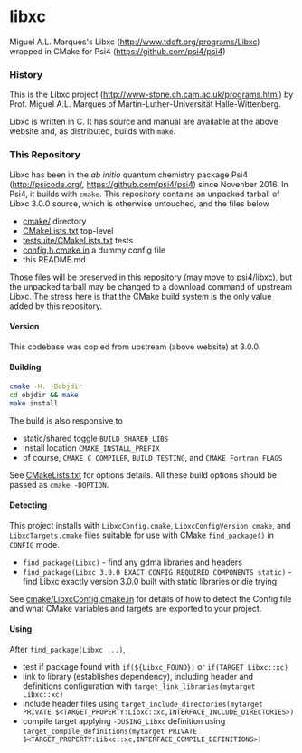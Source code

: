 # libxc

Miguel A.L. Marques's Libxc (http://www.tddft.org/programs/Libxc) wrapped in CMake for Psi4 (https://github.com/psi4/psi4)

### History

This is the Libxc project (http://www-stone.ch.cam.ac.uk/programs.html) by
Prof. Miguel A.L. Marques of Martin-Luther-Universität Halle-Wittenberg.

Libxc is written in C. It has source and manual are available at the above
website and, as distributed, builds with `make`.

### This Repository

Libxc has been in the *ab initio* quantum chemistry package Psi4
(http://psicode.org/, https://github.com/psi4/psi4) since Novenber 2016. In Psi4,
it builds with `cmake`. This repository contains an unpacked tarball of Libxc 3.0.0
source, which is otherwise untouched, and the files below
<!--and has an interface to C++ and Psi4 internals designed
by @andysim. Manual for GDMA+Psi4 at http://psicode.org/psi4manual/master/gdma.html.
This repository is GDMA wrapped up nicely in CMake.-->

* [cmake/](cmake) directory
* [CMakeLists.txt](CMakeLists.txt) top-level
* [testsuite/CMakeLists.txt](testsuite/CMakeLists.txt) tests
* [config.h.cmake.in](config.h.cmake.in) a dummy config file
* this README.md

Those files will be preserved in this repository (may move to psi4/libxc), but the
unpacked tarball may be changed to a download command of upstream Libxc. The stress
here is that the CMake build system is the only value added by this repository.

#### Version

This codebase was copied from upstream (above website) at 3.0.0.

#### Building

```bash
cmake -H. -Bobjdir
cd objdir && make
make install
```

The build is also responsive to

* static/shared toggle `BUILD_SHARED_LIBS`
* install location `CMAKE_INSTALL_PREFIX`
* of course, `CMAKE_C_COMPILER`, `BUILD_TESTING`, and `CMAKE_Fortran_FLAGS`

See [CMakeLists.txt](CMakeLists.txt) for options details. All these build options should be passed as `cmake -DOPTION`.

#### Detecting

This project installs with `LibxcConfig.cmake`, `LibxcConfigVersion.cmake`, and `LibxcTargets.cmake` files suitable for use with CMake [`find_package()`](https://cmake.org/cmake/help/v3.2/command/find_package.html) in `CONFIG` mode.

* `find_package(Libxc)` - find any gdma libraries and headers
* `find_package(Libxc 3.0.0 EXACT CONFIG REQUIRED COMPONENTS static)` - find Libxc exactly version 3.0.0 built with static libraries or die trying

See [cmake/LibxcConfig.cmake.in](cmake/LibxcConfig.cmake.in) for details of how to detect the Config file and what CMake variables and targets are exported to your project.

#### Using

After `find_package(Libxc ...)`,

* test if package found with `if(${Libxc_FOUND})` or `if(TARGET Libxc::xc)`
* link to library (establishes dependency), including header and definitions configuration with `target_link_libraries(mytarget Libxc::xc)`
* include header files using `target_include_directories(mytarget PRIVATE $<TARGET_PROPERTY:Libxc::xc,INTERFACE_INCLUDE_DIRECTORIES>)`
* compile target applying `-DUSING_Libxc` definition using `target_compile_definitions(mytarget PRIVATE $<TARGET_PROPERTY:Libxc::xc,INTERFACE_COMPILE_DEFINITIONS>)`

